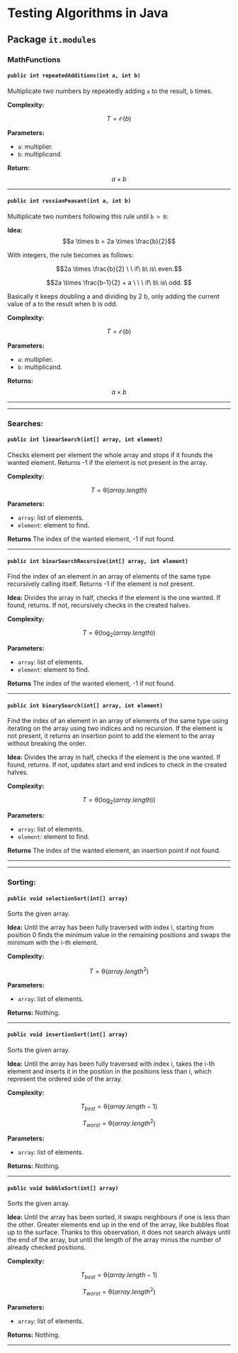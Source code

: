 # Testing Algorithms in Java

## Package `it.modules`

### MathFunctions

#### `public int repeatedAdditions(int a, int b)`

Multiplicate two numbers by repeatedly adding `a` to the result, `b` times.

**Complexity:**  

$$T = \mathcal{O}(b)$$

**Parameters:**  
- `a`: multiplier.
- `b`: multiplicand.

**Return:**  
$$a \times b$$

---

#### `public int russianPeasant(int a, int b)`
Multiplicate two numbers following this rule until `b > 0`:

**Idea:**  
  $$a \times b = 2a \times \frac{b}{2}$$
  
With integers, the rule becomes as follows:

$$2a \times \frac{b}{2} \ \ if\ b\ is\ even.$$

$$2a \times \frac{b-1}{2} + a \ \ \ if\ b\ is\ odd. $$

Basically it keeps doubling a and dividing by 2 b, only adding the current value of a to the result when b is odd.

**Complexity:**  

$$T = \mathcal{O}(b)$$

**Parameters:**  
- `a`: multiplier.
- `b`: multiplicand.

**Returns:**  
$$a \times b$$

---
---

### Searches:

#### `public int linearSearch(int[] array, int element)`

Checks element per element the whole array and stops if it founds the wanted element.
Returns -1 if the element is not present in the array.

**Complexity:**  

$$T = \mathcal{\theta}(array.length)$$

**Parameters:**
- `array`: list of elements.
- `element`: element to find.

**Returns**
The index of the wanted element, -1 if not found.

---   

#### `public int binarSearchRecursive(int[] array, int element)`

Find the index of an element in an array of elements of the same type recursively calling itself. Returns -1 if the element is not present.

**Idea:**
Divides the array in half, checks if the element is the one wanted. If found, returns. If not, recursively checks in the created halves.

**Complexity:**  

$$T = \mathcal{\theta}(\log_2 (array.length))$$

**Parameters:**
- `array`: list of elements.
- `element`: element to find.

**Returns**
The index of the wanted element, -1 if not found.

---

#### `public int binarySearch(int[] array, int element)`

Find the index of an element in an array of elements of the same type using iterating on the array using two indices and no recursion. If the element is not present, it returns an insertion point to add the element to the array without breaking the order.

**Idea:**
Divides the array in half, checks if the element is the one wanted. If found, returns. If not, updates start and end indices to check in the created halves.

**Complexity:**  

$$T = \mathcal{\theta}(\log_2 (array.length))$$

**Parameters:**
- `array`: list of elements.
- `element`: element to find.

**Returns**
The index of the wanted element, an insertion point if not found.

---
---

### Sorting:

#### `public void selectionSort(int[] array)`

Sorts the given array.

**Idea:**
Until the array has been fully traversed with index i, starting from position 0 finds the minimum value in the remaining positions and swaps the minimum with the i-th element.

**Complexity:**  

$$T = \mathcal{\theta}(array.length^2)$$

**Parameters:**
- `array`: list of elements.

**Returns:**
Nothing.

---

#### `public void insertionSort(int[] array)`

Sorts the given array.

**Idea:** 
Until the array has been fully traversed with index i, takes the i-th element and inserts it in the position in the positions less than i, which represent the ordered side of the array. 

**Complexity:**  

$$T_{best} = \mathcal{\theta}(array.length-1)$$

$$T_{worst} = \mathcal{\theta}(array.length^2)$$

**Parameters:**
- `array`: list of elements.

**Returns:**
Nothing.

---

#### `public void bubbleSort(int[] array)`

Sorts the given array.

**Idea:** 
Until the array has been sorted, it swaps neighbours if one is less than the other.
Greater elements end up in the end of the array, like bubbles float up to the surface. Thanks to this observation, it does not search always until the end of the array, but until the length of the array minus the number of already checked positions.

**Complexity:**  

$$T_{best} = \mathcal{\theta}(array.length-1)$$

$$T_{worst} = \mathcal{\theta}(array.length^2)$$

**Parameters:**
- `array`: list of elements.

**Returns:**
Nothing.

---

